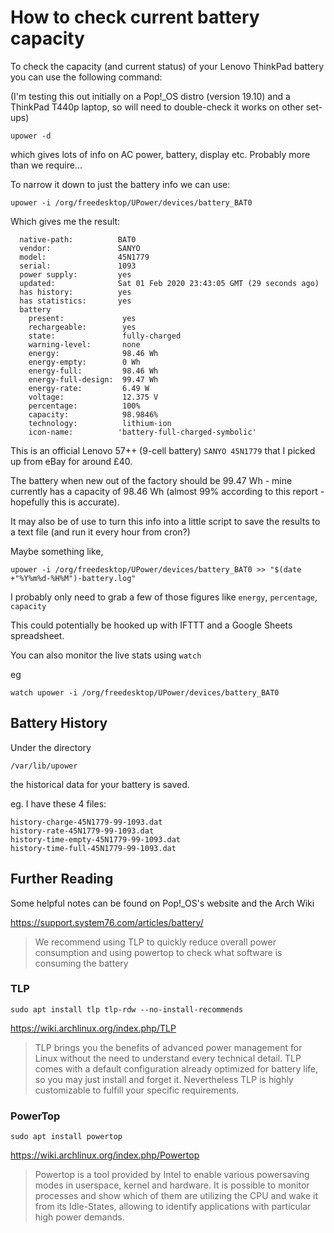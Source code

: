 # How to check current battery capacity

To check the capacity (and current status) of your Lenovo ThinkPad battery you can use the following command:

(I'm testing this out initially on a Pop!_OS distro (version 19.10) and a ThinkPad T440p laptop, so will need to double-check it works on other set-ups)

`upower -d`

which gives lots of info on AC power, battery, display etc. Probably more than we require...

To narrow it down to just the battery info we can use:

`upower -i /org/freedesktop/UPower/devices/battery_BAT0`

Which gives me the result:

```
  native-path:          BAT0
  vendor:               SANYO
  model:                45N1779
  serial:               1093
  power supply:         yes
  updated:              Sat 01 Feb 2020 23:43:05 GMT (29 seconds ago)
  has history:          yes
  has statistics:       yes
  battery
    present:             yes
    rechargeable:        yes
    state:               fully-charged
    warning-level:       none
    energy:              98.46 Wh
    energy-empty:        0 Wh
    energy-full:         98.46 Wh
    energy-full-design:  99.47 Wh
    energy-rate:         6.49 W
    voltage:             12.375 V
    percentage:          100%
    capacity:            98.9846%
    technology:          lithium-ion
    icon-name:          'battery-full-charged-symbolic'
```

This is an official Lenovo 57++ (9-cell battery) `SANYO 45N1779` that I picked up from eBay for around £40.  

The battery when new out of the factory should be 99.47 Wh - mine currently has a capacity of 98.46 Wh (almost 99% according to this report - hopefully this is accurate).  

It may also be of use to turn this info into a little script to save the results to a text file (and run it every hour from cron?)  

Maybe something like, 

`upower -i /org/freedesktop/UPower/devices/battery_BAT0 >> "$(date +"%Y%m%d-%H%M")-battery.log"`

I probably only need to grab a few of those figures like `energy`, `percentage`, `capacity`

This could potentially be hooked up with IFTTT and a Google Sheets spreadsheet.  

You can also monitor the live stats using `watch`  

eg  

`watch upower -i /org/freedesktop/UPower/devices/battery_BAT0`



## Battery History

Under the directory  

`/var/lib/upower`  

the historical data for your battery is saved.  

eg. I have these 4 files:  

```
history-charge-45N1779-99-1093.dat
history-rate-45N1779-99-1093.dat
history-time-empty-45N1779-99-1093.dat
history-time-full-45N1779-99-1093.dat
```


## Further Reading

Some helpful notes can be found on Pop!_OS's website and the Arch Wiki  

https://support.system76.com/articles/battery/

>We recommend using TLP to quickly reduce overall power consumption and using powertop to check what software is consuming the battery  

### TLP

`sudo apt install tlp tlp-rdw --no-install-recommends`

https://wiki.archlinux.org/index.php/TLP

>TLP brings you the benefits of advanced power management for Linux without the need to understand every technical detail. TLP comes with a default configuration already optimized for battery life, so you may just install and forget it. Nevertheless TLP is highly customizable to fulfill your specific requirements.  


### PowerTop

`sudo apt install powertop`

https://wiki.archlinux.org/index.php/Powertop

>Powertop is a tool provided by Intel to enable various powersaving modes in userspace, kernel and hardware. It is possible to monitor processes and show which of them are utilizing the CPU and wake it from its Idle-States, allowing to identify applications with particular high power demands.  

